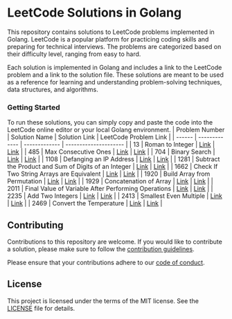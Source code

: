 # LeetCode Solutions in Golang

This repository contains solutions to LeetCode problems implemented in Golang. LeetCode is a popular platform for practicing coding skills and preparing for technical interviews. The problems are categorized based on their difficulty level, ranging from easy to hard.

Each solution is implemented in Golang and includes a link to the LeetCode problem and a link to the solution file. These solutions are meant to be used as a reference for learning and understanding problem-solving techniques, data structures, and algorithms.

### Getting Started

To run these solutions, you can simply copy and paste the code into the LeetCode online editor or your local Golang environment.
| Problem Number | Solution Name | Solution Link | LeetCode Problem Link |
| ------ | ------------- | ------------- | --------------------- |
| 13 | Roman to Integer | [Link](https://github.com/YuryFilipovich/golang_leetcode/blob/master/solutions/13_roman_to_integer.go) | [Link](https://leetcode.com/problems/roman-to-integer/) |
| 485 | Max Consecutive Ones | [Link](https://github.com/YuryFilipovich/golang_leetcode/blob/master/solutions/485_max_consecutive_ones.go) | [Link](https://leetcode.com/problems/max-consecutive-ones/) |
| 704 | Binary Search | [Link](https://github.com/YuryFilipovich/golang_leetcode/blob/master/solutions/704_binary_search.go) | [Link](https://leetcode.com/problems/binary-search/) |
| 1108 | Defanging an IP Address | [Link](https://github.com/YuryFilipovich/golang_leetcode/blob/master/solutions/1108_defanging_an_ip_address.go) | [Link](https://leetcode.com/problems/defanging-an-ip-address/) |
| 1281 | Subtract the Product and Sum of Digits of an Integer | [Link](https://github.com/YuryFilipovich/golang_leetcode/blob/master/solutions/1281_subtract_the_product_and_sum_of_digits_of_an_integer.go) | [Link](https://leetcode.com/problems/subtract-the-product-and-sum-of-digits-of-an-integer/) |
| 1662 | Check If Two String Arrays are Equivalent | [Link](https://github.com/YuryFilipovich/golang_leetcode/blob/master/solutions/1662_check_if_two_strings_are_equivalent.go) | [Link](https://leetcode.com/problems/check-if-two-string-arrays-are-equivalent/) |
| 1920 | Build Array from Permutation | [Link](https://github.com/YuryFilipovich/golang_leetcode/blob/master/solutions/1920_build_array_from_permutation.go) | [Link](https://leetcode.com/problems/build-array-from-permutation/) |
| 1929 | Concatenation of Array | [Link](https://github.com/YuryFilipovich/golang_leetcode/blob/master/solutions/1929_concatenation_of_array.go) | [Link](https://leetcode.com/problems/concatenation-of-array/) |
| 2011 | Final Value of Variable After Performing Operations | [Link](https://github.com/YuryFilipovich/golang_leetcode/blob/master/solutions/2011_final_value_of_variable_after_perfoming_operations.go) | [Link](https://leetcode.com/problems/final-value-of-variable-after-performing-operations/) |
| 2235 | Add Two Integers | [Link](https://github.com/YuryFilipovich/golang_leetcode/blob/master/solutions/2235_add_two_integers.go) | [Link](https://leetcode.com/problems/add-two-integers/) |
| 2413 | Smallest Even Multiple | [Link](https://github.com/YuryFilipovich/golang_leetcode/blob/master/solutions/2413_smallest_even_multiple.go) | [Link](https://leetcode.com/problems/smallest-even-multiple/) |
| 2469 | Convert the Temperature | [Link](https://github.com/YuryFilipovich/golang_leetcode/blob/master/solutions/2469_convert_the_temperature.go) | [Link](https://leetcode.com/problems/convert-the-temperature/) |

## Contributing

Contributions to this repository are welcome. If you would like to contribute a solution, please make sure to follow the [contribution guidelines](https://github.com/YuryFilipovich/golang_leetcode/blob/master/contribution_guidlines.md).

Please ensure that your contributions adhere to our [code of conduct](https://github.com/YuryFilipovich/golang_leetcode/blob/master/code_of_conduct.md).

## License

This project is licensed under the terms of the MIT license. See the [LICENSE](https://github.com/YuryFilipovich/golang_leetcode/blob/master/license) file for details.
